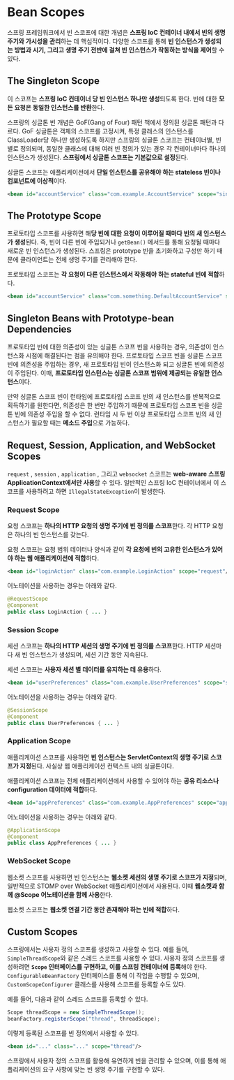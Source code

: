 # Bean Scopes
스프링 프레임워크에서 빈 스코프에 대한 개념은 **스프링 IoC 컨테이너 내에서 빈의 생명 주기와 가시성을 관리**하는 데 핵심적이다. 다양한 스코프를 통해 **빈 인스턴스가 생성되는 방법과 시기, 그리고 생명 주기 전반에 걸쳐 빈 인스턴스가 작동하는 방식을 제어**할 수 있다.  

## The Singleton Scope

이 스코프는 **스프링 IoC 컨테이너 당 빈 인스턴스 하나만 생성**되도록 한다. 빈에 대한 **모든 요청은 동일한 인스턴스를 반환**한다.

스프링의 싱글톤 빈 개념은 GoF(Gang of Four) 패턴 책에서 정의된 싱글톤 패턴과 다르다. GoF 싱글톤은 객체의 스코프를 고정시켜, 특정 클래스의 인스턴스를 ClassLoader당 하나만 생성하도록 하지만 스프링의 싱글톤 스코프는 컨테이너별, 빈별로 정의되며, 동일한 클래스에 대해 여러 빈 정의가 있는 경우 각 컨테이너마다 하나의 인스턴스가 생성된다. **스프링에서 싱글톤 스코프는 기본값으로 설정**된다.

싱글톤 스코프는 애플리케이션에서 **단일 인스턴스를 공유해야 하는 stateless 빈이나 컴포넌트에 이상적**이다.

```xml
<bean id="accountService" class="com.example.AccountService" scope="singleton"/>
```

## The Prototype Scope

프로토타입 스코프를 사용하면 해**당 빈에 대한 요청이 이루어질 때마다 빈의 새 인스턴스가 생성**된다. 즉, 빈이 다른 빈에 주입되거나 `getBean()` 메서드를 통해 요청될 때마다 새로운 빈 인스턴스가 생성된다. 스프링은 prototype 빈을 초기화하고 구성만 하기 때문에 클라이언트는 전체 생명 주기를 관리해야 한다.

프로토타입 스코프는 **각 요청이 다른 인스턴스에서 작동해야 하는 stateful 빈에 적합**하다. 

```xml
<bean id="accountService" class="com.something.DefaultAccountService" scope="prototype"/>
```

## Singleton Beans with Prototype-bean Dependencies

프로토타입 빈에 대한 의존성이 있는 싱글톤 스코프 빈을 사용하는 경우, 의존성이 인스턴스화 시점에 해결된다는 점을 유의해야 한다. 프로토타입 스코프 빈을 싱글톤 스코프 빈에 의존성을 주입하는 경우, 새 프로토타입 빈이 인스턴스화 되고 싱글톤 빈에 의존성이 주입된다. 이때, **프로토타입 인스턴스는 싱글톤 스코프 범위에 제공되는 유일한 인스턴스**이다.

만약 싱글톤 스코프 빈이 런타임에 프로토타입 스코프 빈의 새 인스턴스를 반복적으로 획득하기를 원한다면, 의존성은 한 번만 주입하기 때문에 프로토타입 스코프 빈을 싱글톤 빈에 의존성 주입을 할 수 없다. 런타임 시 두 번 이상 프로토타입 스코프 빈의 새 인스턴스가 필요할 때는 **메소드 주입**으로 가능하다.

## Request, Session, Application, and WebSocket Scopes

`request` , `session` , `application` , 그리고 `websocket` 스코프는 **web-aware 스프링 ApplicationContext에서만 사용**할 수 있다. 일반적인 스프링 IoC 컨테이너에서 이 스코프를 사용하려고 하면 `IllegalStateException`이 발생한다.

### Request Scope

요청 스코프는 **하나의 HTTP 요청의 생명 주기에 빈 정의를 스코프**한다. 각 HTTP 요청은 하나의 빈 인스턴스를 갖는다.

요청 스코프는 요청 범위 데이터나 양식과 같이 **각 요청에 빈의 고유한 인스턴스가 있어야 하는 웹 애플리케이션에 적합**하다. 

```xml
<bean id="loginAction" class="com.example.LoginAction" scope="request"/>
```

어노테이션을 사용하는 경우는 아래와 같다.

```java
@RequestScope
@Component
public class LoginAction { ... }
```

### Session Scope

세션 스코프는 **하나의 HTTP 세션의 생명 주기에 빈 정의를 스코프**한다. HTTP 세션마다 새 빈 인스턴스가 생성되며, 세션 기간 동안 지속된다.

세션 스코프는 **사용자 세션 별 데이터를 유지하는 데 유용**하다.

```xml
<bean id="userPreferences" class="com.example.UserPreferences" scope="session"/>
```

어노테이션을 사용하는 경우는 아래와 같다.

```java
@SessionScope
@Component
public class UserPreferences { ... }
```

### Application Scope

애플리케이션 스코프를 사용하면 **빈 인스턴스는 ServletContext의 생명 주기로 스코프가 지정**된다. 사실상 웹 애플리케이션 컨택스트 내의 싱글톤이다.

애플리케이션 스코프는 전체 애플리케이션에서 사용할 수 있어야 하는 **공유 리소스나 configuration 데이터에 적합**하다.

```xml
<bean id="appPreferences" class="com.example.AppPreferences" scope="application"/>
```

어노테이션을 사용하는 경우는 아래와 같다.

```java
@ApplicationScope
@Component
public class AppPreferences { ... }
```

### WebSocket Scope

웹소켓 스코프를 사용하면 빈 인스턴스는 **웹소켓 세션의 생명 주기로 스코프가 지정**되며, 일반적으로 STOMP over WebSocket 애플리케이션에서 사용된다. 이때 **웹소켓과 함께 @Scope 어노테이션을 함께 사용**한다.

웹소켓 스코프는 **웹소켓 연결 기간 동안 존재해야 하는 빈에 적합**하다.

## Custom Scopes

스프링에서는 사용자 정의 스코프를 생성하고 사용할 수 있다. 예를 들어, `SimpleThreadScope`와 같은 스레드 스코프를 사용할 수 있다. 사용자 정의 스코프를 생성하려면 **`Scope` 인터페이스를 구현하고, 이를 스프링 컨테이너에 등록**해야 한다. `ConfigurableBeanFactory` 인터페이스를 통해 이 작업을 수행할 수 있으며, `CustomScopeConfigurer` 클래스를 사용해 스코프를 등록할 수도 있다.

예를 들어, 다음과 같이 스레드 스코프를 등록할 수 있다.

```java
Scope threadScope = new SimpleThreadScope();
beanFactory.registerScope("thread", threadScope);
```

이렇게 등록된 스코프를 빈 정의에서 사용할 수 있다.

```xml
<bean id="..." class="..." scope="thread"/>
```

스프링에서 사용자 정의 스코프를 활용해 유연하게 빈을 관리할 수 있으며, 이를 통해 애플리케이션의 요구 사항에 맞는 빈 생명 주기를 구현할 수 있다.